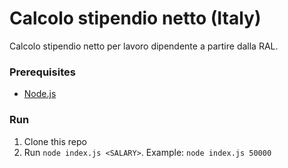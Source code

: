 # Calcolo stipendio netto (Italy)
Calcolo stipendio netto per lavoro dipendente a partire dalla RAL.

### Prerequisites
- [Node.js](https://nodejs.org)

### Run
1. Clone this repo
2. Run `node index.js <SALARY>`. Example: `node index.js 50000`
